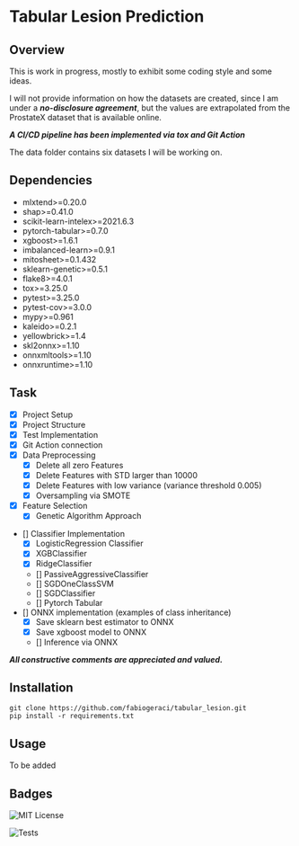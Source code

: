 # Tabular Lesion Prediction

## Overview

This is work in progress, mostly to exhibit some coding style and some ideas.

I will not provide information on how the datasets are created, since I am under a _**no-disclosure agreement**_,
but the values are extrapolated from the ProstateX dataset that is available online.

**_A CI/CD pipeline has been implemented via tox and Git Action_**

The data folder contains six datasets I will be working on.

## Dependencies

- mlxtend>=0.20.0
- shap>=0.41.0
- scikit-learn-intelex>=2021.6.3
- pytorch-tabular>=0.7.0
- xgboost>=1.6.1
- imbalanced-learn>=0.9.1
- mitosheet>=0.1.432
- sklearn-genetic>=0.5.1
- flake8>=4.0.1
- tox>=3.25.0
- pytest>=3.25.0
- pytest-cov>=3.0.0
- mypy>=0.961
- kaleido>=0.2.1
- yellowbrick>=1.4
- skl2onnx>=1.10
- onnxmltools>=1.10
- onnxruntime>=1.10

## Task

- [X]  Project Setup
- [X]  Project Structure
- [X]  Test Implementation
- [X]  Git Action connection
- [X]  Data Preprocessing
   - [X]  Delete all zero Features
   - [X]  Delete Features with STD larger than 10000
   - [X]  Delete Features with low variance (variance threshold 0.005)
   - [X]  Oversampling via SMOTE
- [X]  Feature Selection
   - [X]  Genetic Algorithm Approach
- [] Classifier Implementation
  - [X]  LogisticRegression Classifier
  - [X]  XGBClassifier
  - [X]  RidgeClassifier
  - [] PassiveAggressiveClassifier
  - [] SGDOneClassSVM
  - [] SGDClassifier
  - [] Pytorch Tabular
- [] ONNX implementation (examples of class inheritance)
  - [x] Save sklearn best estimator to ONNX
  - [x] Save xgboost model to ONNX
  - [] Inference via ONNX
  
_**All constructive comments are appreciated and valued.**_

## Installation

```
git clone https://github.com/fabiogeraci/tabular_lesion.git
pip install -r requirements.txt 
```

## Usage

To be added

## Badges

![MIT License](https://img.shields.io/apm/l/atomic-design-ui.svg?)

![Tests](https://github.com/fabiogeraci/tabular_lesion/actions/workflows/tests.yml/badge.svg)
